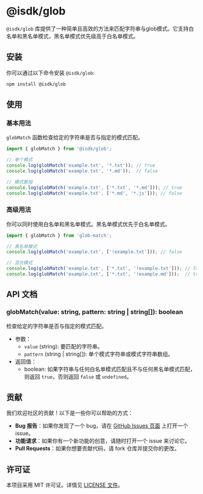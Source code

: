 # @isdk/glob

`@isdk/glob` 库提供了一种简单且高效的方法来匹配字符串与glob模式。它支持白名单和黑名单模式，黑名单模式优先级高于白名单模式。

## 安装

你可以通过以下命令安装 `@isdk/glob`:

```bash
npm install @isdk/glob
```

## 使用

### 基本用法

`globMatch` 函数检查给定的字符串是否与指定的模式匹配。

```js
import { globMatch } from '@isdk/glob';

// 单个模式
console.log(globMatch('example.txt', '*.txt')); // true
console.log(globMatch('example.txt', '*.md'));  // false

// 模式数组
console.log(globMatch('example.txt', ['*.txt', '*.md'])); // true
console.log(globMatch('example.txt', ['*.md', '*.js'])); // false

```

### 高级用法

你可以同时使用白名单和黑名单模式。黑名单模式优先于白名单模式。

```js
import { globMatch } from 'glob-match';

// 黑名单模式
console.log(globMatch('example.txt', ['!example.txt'])); // false

// 混合模式
console.log(globMatch('example.txt', ['*.txt', '!example.txt'])); // false
console.log(globMatch('example.txt', ['*.txt', '!example.md']));  // true

```

## API 文档

### globMatch(value: string, pattern: string | string[]): boolean

检查给定的字符串是否与指定的模式匹配。

* 参数：
  * `value` (string): 要匹配的字符串。
  * `pattern` (string | string[]): 单个模式字符串或模式字符串数组。
* 返回值：
  * boolean: 如果字符串与任何白名单模式匹配且不与任何黑名单模式匹配，则返回 `true`，否则返回 `false` 或 `undefined`。

## 贡献

我们欢迎社区的贡献！以下是一些你可以帮助的方式：

* **Bug 报告**：如果你发现了一个 bug，请在 [GitHub Issues 页面](https://github.com/isdk/glob.js/issues) 上打开一个 issue。
* **功能请求**：如果你有一个新功能的创意，请随时打开一个 issue 来讨论它。
* **Pull Requests**：如果你想要贡献代码，请 fork 仓库并提交你的更改。

## 许可证

本项目采用 MIT 许可证。详情见 [LICENSE 文件](./LICENSE-MIT)。
